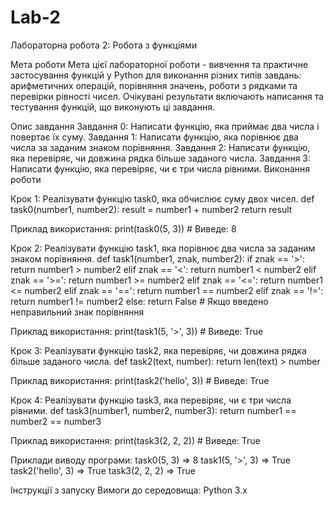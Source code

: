# Lab-2
Лабораторна робота 2: Робота з функціями

Мета роботи
Мета цієї лабораторної роботи - вивчення та практичне застосування функцій у Python для виконання різних типів завдань: арифметичних операцій, порівняння значень, роботи з рядками та перевірки рівності чисел. Очікувані результати включають написання та тестування функцій, що виконують ці завдання.

Опис завдання
Завдання 0: Написати функцію, яка приймає два числа і повертає їх суму.
Завдання 1: Написати функцію, яка порівнює два числа за заданим знаком порівняння.
Завдання 2: Написати функцію, яка перевіряє, чи довжина рядка більше заданого числа.
Завдання 3: Написати функцію, яка перевіряє, чи є три числа рівними.
Виконання роботи

Крок 1: Реалізувати функцію task0, яка обчислює суму двох чисел.
def task0(number1, number2):
    result = number1 + number2
    return result
    
Приклад використання:
print(task0(5, 3))  # Виведе: 8

Крок 2: Реалізувати функцію task1, яка порівнює два числа за заданим знаком порівняння.
def task1(number1, znak, number2):
    if znak == '>':
        return number1 > number2
    elif znak == '<':
        return number1 < number2
    elif znak == '>=':
        return number1 >= number2
    elif znak == '<=':
        return number1 <= number2
    elif znak == '==':
        return number1 == number2
    elif znak == '!=':
        return number1 != number2
    else:
        return False  # Якщо введено неправильний знак порівняння
        
Приклад використання:
print(task1(5, '>', 3))  # Виведе: True

Крок 3: Реалізувати функцію task2, яка перевіряє, чи довжина рядка більше заданого числа.
def task2(text, number):
    return len(text) > number
    
Приклад використання:
print(task2('hello', 3))  # Виведе: True

Крок 4: Реалізувати функцію task3, яка перевіряє, чи є три числа рівними.
def task3(number1, number2, number3):
    return number1 == number2 == number3
    
Приклад використання:
print(task3(2, 2, 2))  # Виведе: True

Приклади виводу програми:
task0(5, 3) => 8
task1(5, '>', 3) => True
task2('hello', 3) => True
task3(2, 2, 2) => True

Інструкції з запуску
Вимоги до середовища: Python 3.x
